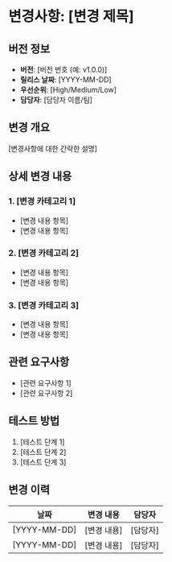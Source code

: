 # 변경사항: [변경 제목]

## 버전 정보
- **버전**: [버전 번호 (예: v1.0.0)]
- **릴리스 날짜**: [YYYY-MM-DD]
- **우선순위**: [High/Medium/Low]
- **담당자**: [담당자 이름/팀]

## 변경 개요
[변경사항에 대한 간략한 설명]

## 상세 변경 내용

### 1. [변경 카테고리 1]
- [변경 내용 항목]
- [변경 내용 항목]

### 2. [변경 카테고리 2]
- [변경 내용 항목]
- [변경 내용 항목]

### 3. [변경 카테고리 3]
- [변경 내용 항목]
- [변경 내용 항목]

## 관련 요구사항
- [관련 요구사항 1]
- [관련 요구사항 2]

## 테스트 방법
1. [테스트 단계 1]
2. [테스트 단계 2]
3. [테스트 단계 3]

## 변경 이력
| 날짜 | 변경 내용 | 담당자 |
|------|----------|--------|
| [YYYY-MM-DD] | [변경 내용] | [담당자] |
| [YYYY-MM-DD] | [변경 내용] | [담당자] |

